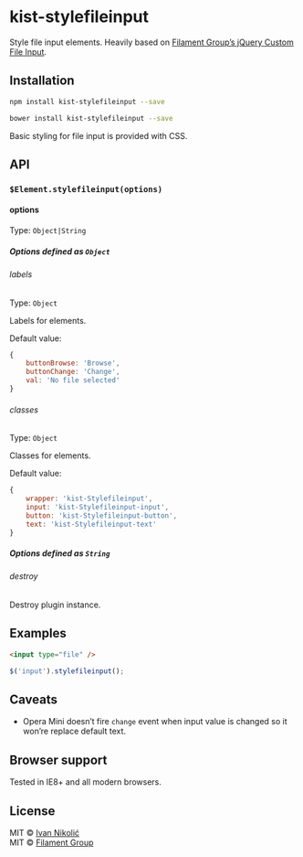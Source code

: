 # kist-stylefileinput

Style file input elements. Heavily based on [Filament Group’s jQuery Custom File Input](https://github.com/filamentgroup/jQuery-Custom-File-Input).

## Installation

```sh
npm install kist-stylefileinput --save

bower install kist-stylefileinput --save
```

Basic styling for file input is provided with CSS.

## API

### `$Element.stylefileinput(options)`

#### options

Type: `Object|String`

##### Options defined as `Object`

###### labels

Type: `Object`

Labels for elements.

Default value:

```js
{
	buttonBrowse: 'Browse',
	buttonChange: 'Change',
	val: 'No file selected'
}
```

###### classes

Type: `Object`

Classes for elements.

Default value:

```js
{
	wrapper: 'kist-Stylefileinput',
	input: 'kist-Stylefileinput-input',
	button: 'kist-Stylefileinput-button',
	text: 'kist-Stylefileinput-text'
}
```

##### Options defined as `String`

###### destroy

Destroy plugin instance.

## Examples

```html
<input type="file" />
```

```js
$('input').stylefileinput();
```

## Caveats

* Opera Mini doesn’t fire `change` event when input value is changed so it won’re replace default text.

## Browser support

Tested in IE8+ and all modern browsers.

## License

MIT © [Ivan Nikolić](http://ivannikolic.com)  
MIT © [Filament Group](http://www.filamentgroup.com/)
